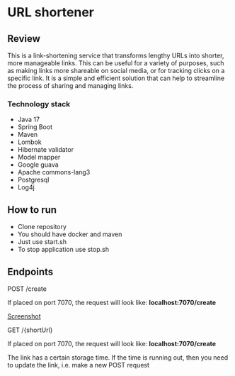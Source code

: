 # URL shortener
## Review
This is a link-shortening service that transforms lengthy URLs into shorter, 
more manageable links. This can be useful for a variety of purposes, 
such as making links more shareable on social media, or for tracking clicks 
on a specific link. It is a simple and efficient solution that can help to streamline 
the process of sharing and managing links.

### Technology stack
* Java 17
* Spring Boot
* Maven
* Lombok
* Hibernate validator
* Model mapper
* Google guava
* Apache commons-lang3
* Postgresql
* Log4j

## How to run
* Clone repository
* You should have docker and maven
* Just use start.sh
* To stop application use stop.sh

## Endpoints
POST /create

If placed on port 7070, the request will look like:
**localhost:7070/create**

[Screenshot](https://github.com/AntonAcorn/Resources/blob/main/files/URLShortener/img.png)

GET /{shortUrl}

If placed on port 7070, the request will look like:
**localhost:7070/create**

The link has a certain storage time. If the time is running out, 
then you need to update the link, i.e. make a new POST request





